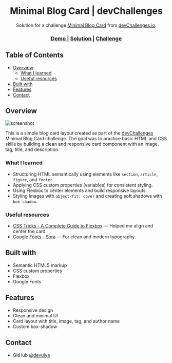 <!-- Replace demo and solution links with actual URLs when available -->

<h1 align="center">Minimal Blog Card | devChallenges</h1>

<div align="center">
   Solution for a challenge <a href="https://devchallenges.io/challenge/minimal-blog-card" target="_blank">Minimal Blog Card</a> from <a href="http://devchallenges.io" target="_blank">devChallenges.io</a>.
</div>

<div align="center">
  <h3>
    <a href="https://devulya.github.io/minimal-blog-card/">
      Demo
    </a>
    <span> | </span>
    <a href="https://github.com/devulya/minimal-blog-card">
      Solution
    </a>
    <span> | </span>
    <a href="https://devchallenges.io/challenge/minimal-blog-card">
      Challenge
    </a>
  </h3>
</div>

## Table of Contents

- [Overview](#overview)
  - [What I learned](#what-i-learned)
  - [Useful resources](#useful-resources)
- [Built with](#built-with)
- [Features](#features)
- [Contact](#contact)

## Overview

![screenshot](./screenshot.png)

This is a simple blog card layout created as part of the [devChallenges](https://devchallenges.io) Minimal Blog Card challenge. The goal was to practice basic HTML and CSS skills by building a clean and responsive card component with an image, tag, title, and description.

### What I learned

- Structuring HTML semantically using elements like `section`, `article`, `figure`, and `footer`.
- Applying CSS custom properties (variables) for consistent styling.
- Using Flexbox to center elements and build responsive layouts.
- Styling images with `object-fit: cover` and creating soft shadows with `box-shadow`.

### Useful resources

- [CSS Tricks - A Complete Guide to Flexbox](https://css-tricks.com/snippets/css/a-guide-to-flexbox/) — Helped me align and center the card.
- [Google Fonts - Sora](https://fonts.google.com/specimen/Sora) — For clean and modern typography.

## Built with

- Semantic HTML5 markup
- CSS custom properties
- Flexbox
- Google Fonts

## Features

- Responsive design
- Clean and minimal UI
- Card layout with title, image, tag, and author name
- Custom box-shadow

## Contact

- GitHub [@devulya](https://github.com/devulya)
